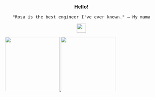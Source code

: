 <h3 align="center">Hello!</h3>
<p align="center">
  <samp> 
    "Rosa is the best engineer I've ever known."
  </samp>
   <samp> 
    — My mama
  </samp>
</p>

<p align="center">
  <img src="https://github.blog/wp-content/uploads/2018/10/46896184-b679fc80-ce30-11e8-88bf-921e9b788f7c.gif?resize=200%2C200" width="30px"/>
</p>

<!-- ## My Stats
 -->
 <p>
<a href="https://github.com/rosatiara">
  <img height="180em" src="https://github-readme-stats.vercel.app/api?username=rosatiara&show_icons=true&theme=gotham&count_private=true&border_color=252C2A" />
  <img height="180em" src="https://github-readme-stats.vercel.app/api/top-langs/?username=rosatiara&layout=compact&theme=gotham&border_color=252C2A&langs_count=6" />
</a>
</p> 
<!-- ![](https://hit.yhype.me/github/profile?username=rosatiara) -->
<!-- Here are some ideas to get you started:

- 🔭 I’m currently working on ...
- 🌱 I’m currently learning ...
- 👯 I’m looking to collaborate on ...
- 🤔 I’m looking for help with ...
- 💬 Ask me about ...
- 📫 How to reach me: ...
- 😄 Pronouns: ...
- ⚡ Fun fact: ... -->
<!-- ![](https://komarev.com/ghpvc/?username=rosatiara&color=gray)

![](https://hit.yhype.me/github/profile?user_id=55318172) -->

